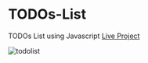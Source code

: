 # TODOs-List
TODOs List using Javascript
[Live Project](https://shagun6093.github.io/TODOs-List/)

![todolist](https://github.com/shagun6093/TODOs-List/assets/102024729/b6e94a4c-5704-488c-919c-57ab85ad6a7e)
